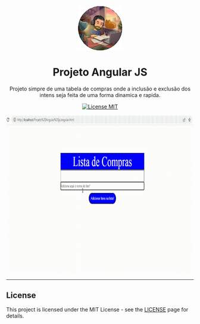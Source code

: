 <h1 align="center">
<br>
  <img src="image/Logo.png" alt="Projeto DEV" width="120">
<br>
<br>
Projeto Angular JS
</h1>

<p align="center">Projeto simpre de uma tabela de compras onde a inclusão e exclusão dos intens seja feita de uma forma dinamica e rapida.</p>

<p align="center">
  <a href="https://opensource.org/licenses/MIT">
    <img src="https://img.shields.io/badge/License-MIT-blue.svg" alt="License MIT">
  </a>
</p >

[//]: # (Add your gifs/images here:)
<div>
  <img src="image/video.gif" alt="demo" height="425">
</div>

<hr />

## License

This project is licensed under the MIT License - see the [LICENSE](https://opensource.org/licenses/MIT) page for details.
